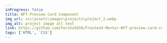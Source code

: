 ```yaml
---
inProgress: false
title: NFT Preview Card Component
img_url: src\assets\images\projects\project_2.webp
img_alt: project image alt text
link: https://github.com/Fercho5656/Frontend-Mentor-NFT-preview-card-component
tags: ['HTML', 'CSS']
---
```

